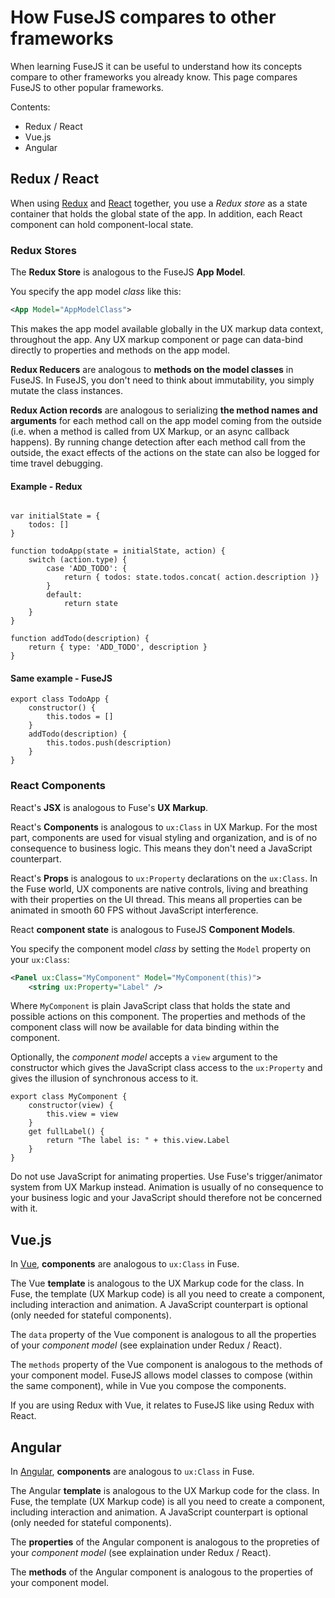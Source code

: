 
# How FuseJS compares to other frameworks

When learning FuseJS it can be useful to understand how its concepts compare to other frameworks you already know. This page compares FuseJS to other popular frameworks.

Contents:

 - Redux / React
 - Vue.js
 - Angular

## Redux / React

When using <a href="http://redux.js.org/">Redux</a> and <a href="https://reactjs.org/">React</a> together, you use a *Redux store* as a state container that holds the global state of the app. In addition, each React component can hold component-local state.

### Redux Stores

The **Redux Store** is analogous to the FuseJS **App Model**. 

You specify the app model *class* like this: 

```XML
<App Model="AppModelClass">
```

This makes the app model available globally in the UX markup data context, throughout the app. Any UX markup component or page can data-bind directly to properties and methods on the app model.

**Redux Reducers** are analogous to **methods on the model classes** in FuseJS. In FuseJS, you don't need to think about immutability, you simply mutate the class instances. 

**Redux Action records** are analogous to serializing **the method names and arguments** for each method call on the app model coming from the outside (i.e. when a method is called from UX Markup, or an async callback happens).  By running change detection after each method call from the outside, the exact effects of the actions on the state can also be logged for time travel debugging.

#### Example - Redux

```JS

var initialState = {
    todos: []
}

function todoApp(state = initialState, action) {
    switch (action.type) {
        case 'ADD_TODO': {
            return { todos: state.todos.concat( action.description )}
        }
        default:
            return state
    }
}

function addTodo(description) {
    return { type: 'ADD_TODO', description }
}
```

#### Same example - FuseJS

```JS
export class TodoApp {
    constructor() {
        this.todos = []
    }
    addTodo(description) {
        this.todos.push(description)
    }
}
```

### React Components

React's **JSX** is analogous to Fuse's **UX Markup**. 

React's **Components** is analogous to `ux:Class` in UX Markup. For the most part, components are used for visual styling and organization, and is of no consequence to business logic. This means they don't need a JavaScript counterpart. 

React's **Props** is analogous to `ux:Property` declarations on the `ux:Class`. In the Fuse world, UX components are native controls, living and breathing with their properties on the UI thread. This means all properties can be animated in smooth 60 FPS without JavaScript interference.

React **component state** is analogous to FuseJS **Component Models**. 

You specify the component model *class* by setting the `Model` property on your `ux:Class`:

```XML
<Panel ux:Class="MyComponent" Model="MyComponent(this)">
    <string ux:Property="Label" />
```

Where `MyComponent` is plain JavaScript class that holds the state and possible actions on this component. The properties and methods of the component class will now be available for data binding within the component.

Optionally, the *component model* accepts a `view` argument to the constructor which gives the JavaScript class access to the `ux:Property` and gives the illusion of synchronous access to it.

```JS
export class MyComponent {
    constructor(view) {
        this.view = view
    }
    get fullLabel() {
        return "The label is: " + this.view.Label
    }
}
```

Do not use JavaScript for animating properties. Use Fuse's trigger/animator system from UX Markup instead. Animation is usually of no consequence to your business logic and your JavaScript should therefore not be concerned with it.

## Vue.js

In <a href="https://vuejs.org/">Vue</a>, **components** are analogous to `ux:Class` in Fuse. 

The Vue **template** is analogous to the UX Markup code for the class. In Fuse, the template (UX Markup code) is all you need to create a component, including interaction and animation. A JavaScript counterpart is optional (only needed for stateful components).

The `data` property of the Vue component is analogous to all the properties of your *component model* (see explaination under Redux / React).

The `methods` property of the Vue component is analogous to the methods of your component model. FuseJS allows model classes to compose (within the same component), while in Vue you compose the components.

If you are using Redux with Vue, it relates to FuseJS like using Redux with React.

## Angular

In <a href="https://angular.io/">Angular</a>, **components** are analogous to `ux:Class` in Fuse.

The Angular **template** is analogous to the UX Markup code for the class. In Fuse, the template (UX Markup code) is all you need to create a component, including interaction and animation. A JavaScript counterpart is optional (only needed for stateful components).

The **properties** of the Angular component is analogous to the propreties of your *component model* (see explaination under Redux / React).

The **methods** of the Angular component is analogous to the properties of your component model. 